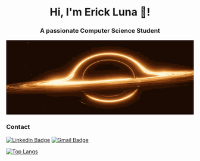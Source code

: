 <h1 align="center">Hi, I'm Erick Luna 👋</a>!</h1>
<h3 align="center">A passionate Computer Science Student</h3>

<img src="https://raw.githubusercontent.com/elunac19/elunac19/master/black-hole.gif" alt="black-hole" align="center" height="200px" width="100%"></img>
<!--
[![](https://raw.githubusercontent.com/elunac19/elunac19/master/black-hole.gif)](https://github.com/elunac19)
-->
### Contact
[![Linkedin Badge](https://img.shields.io/badge/Erick_Luna_Carrada-0A66C2.svg?style=for-the-badge&logo=LinkedIn&logoColor=white)](www.linkedin.com/in/erick-luna-carrada)
[![Gmail Badge](https://img.shields.io/badge/Elunac19-EA4335.svg?style=for-the-badge&logo=Gmail&logoColor=white)](mailto:elunac19@gmail.com) 

[![Top Langs](https://github-readme-stats.vercel.app/api/top-langs/?username=elunac19&layout=compact&text_color=daf7dc&bg_color=151515&hide=css,html,php)](https://github.com/anuraghazra/github-readme-stats)
